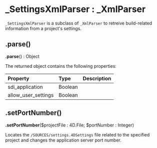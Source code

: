 # _SettingsXmlParser : _XmlParser

`_SettingsXmlParser` is a subclass of `_XmlParser` to retreive build-related information from a project's settings.

## .parse() 

**.parse**() : Object

The returned object contains the following properties:

|Property|Type|Description|
|:-|:-|:-|
|sdi_application|Boolean||
|allow_user_settings|Boolean||

## .setPortNumber() 

**.setPortNumber**($projectFile : 4D.File; $portNumber : Integer) 

Locates the `/SOURCES/settings.4DSettings` file related to the specified project and changes the application server port number.